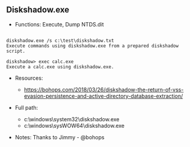 ## Diskshadow.exe
* Functions: Execute, Dump NTDS.dit
```

diskshadow.exe /s c:\test\diskshadow.txt
Execute commands using diskshadow.exe from a prepared diskshadow script.

diskshadow> exec calc.exe
Execute a calc.exe using diskshadow.exe.
```
   
* Resources:   
  * https://bohops.com/2018/03/26/diskshadow-the-return-of-vss-evasion-persistence-and-active-directory-database-extraction/
   
* Full path:   
  * c:\windows\system32\diskshadow.exe
  * c:\windows\sysWOW64\diskshadow.exe
   
* Notes: Thanks to Jimmy - @bohops  
   
